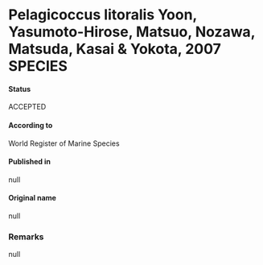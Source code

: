 Pelagicoccus litoralis Yoon, Yasumoto-Hirose, Matsuo, Nozawa, Matsuda, Kasai & Yokota, 2007 SPECIES
=======

#### Status
ACCEPTED

#### According to
World Register of Marine Species

#### Published in
null

#### Original name
null

### Remarks
null